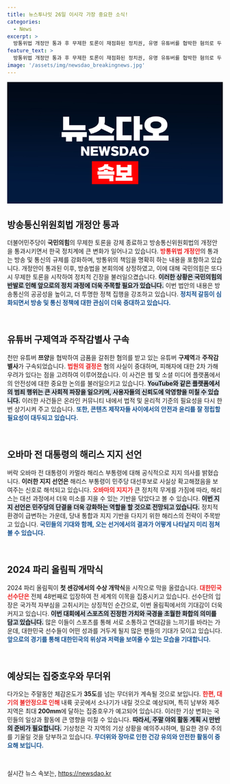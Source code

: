 ```yaml
---
title: 뉴스투나잇 26일 이시각 가장 중요한 소식!
categories:
  - News
excerpt: >
  방통위법 개정안 통과 후 무제한 토론이 재점화된 정치권, 유명 유튜버를 협박한 혐의로 두 유튜버가 구속되었습니다. 또한 오바마의 해리스 지지 선언과 함께 파리 올림픽이 시작되며, 주말 무더위 속 소나기 소식도 전해집니다! 클릭해서 자세한 내용을 확인하세요!
feature_text: >
  방통위법 개정안 통과 후 무제한 토론이 재점화된 정치권, 유명 유튜버를 협박한 혐의로 두 유튜버가 구속되었습니다. 또한 오바마의 해리스 지지 선언과 함께 파리 올림픽이 시작되며, 주말 무더위 속 소나기 소식도 전해집니다! 클릭해서 자세한 내용을 확인하세요!
image: '/assets/img/newsdao_breakingnews.jpg'
---
```


<p><img src="/assets/img/newsdao_breakingnews.jpg" alt="ontimetimes 속보" /></p>

<h2 data-ke-size="size26">방송통신위원회법 개정안 통과</h2>

<p data-ke-size="size16">더불어민주당이 <b>국민의힘</b>의 무제한 토론을 강제 종료하고 방송통신위원회법의 개정안을 통과시키면서 한국 정치계에 큰 변화가 일어나고 있습니다. <b><span style="color: #ee2323;">방통위법 개정안</span></b>의 통과는 방송 및 통신의 규제를 강화하며, 방통위의 책임을 명확히 하는 내용을 포함하고 있습니다. 개정안이 통과된 이후, 방송법을 본회의에 상정하였고, 이에 대해 국민의힘은 또다시 무제한 토론을 시작하여 정치적 긴장을 불러일으켰습니다. <b><span style="background-color: #21538527;">이러한 상황은 국민의힘의 반발로 인해 앞으로의 정치 과정에 더욱 주목할 필요가 있습니다.</span></b> 이번 법안의 내용은 방송통신의 공공성을 높이고, 더 투명한 정책 집행을 강조하고 있습니다. <b><span style="color: #1a5490;">정치적 갈등이 심화되면서 방송 및 통신 정책에 대한 관심이 더욱 증대하고 있습니다.</span></b></p>

<p data-ke-size="size16">&nbsp;</p>

<h2 data-ke-size="size26">유튜버 구제역과 주작감별사 구속</h2>

<p data-ke-size="size16">천만 유튜버 <b>쯔양</b>을 협박하여 금품을 갈취한 혐의를 받고 있는 유튜버 <b>구제역</b>과 <b>주작감별사</b>가 구속되었습니다. <b><span style="color: #ee2323;">법원의 결정은</span></b> 혐의 사실이 중대하며, 피해자에 대한 2차 가해 우려가 있다는 점을 고려하여 이루어졌습니다. 이 사건은 웹 및 소셜 미디어 플랫폼에서의 안전성에 대한 중요한 논의를 불러일으키고 있습니다. <b><span style="background-color: #21538527;">YouTube와 같은 플랫폼에서의 범죄 행위는 큰 사회적 파장을 일으키며, 사용자들의 신뢰도에 악영향을 미칠 수 있습니다.</span></b> 이러한 사건들은 온라인 커뮤니티 내에서 법적 및 윤리적 기준의 필요성을 다시 한번 상기시켜 주고 있습니다. <b><span style="color: #1a5490;">또한, 콘텐츠 제작자들 사이에서의 안전과 윤리를 잘 정립할 필요성이 대두되고 있습니다.</span></b></p>

<p data-ke-size="size16">&nbsp;</p>

<h2 data-ke-size="size26">오바마 전 대통령의 해리스 지지 선언</h2>

<p data-ke-size="size16">버락 오바마 전 대통령이 카멀라 해리스 부통령에 대해 공식적으로 지지 의사를 밝혔습니다. <b>이러한 지지 선언은</b> 해리스 부통령이 민주당 대선후보로 사실상 확고해졌음을 보여주는 신호로 해석되고 있습니다. <b><span style="color: #ee2323;">오바마의 지지가</span></b> 큰 정치적 무게를 가짐에 따라, 해리스는 대선 과정에서 더욱 미소를 지을 수 있는 기반을 닦았다고 볼 수 있습니다. <b><span style="background-color: #21538527;">이번 지지 선언은 민주당의 단결을 더욱 강화하는 역할을 할 것으로 전망되고 있습니다.</span></b> 정치적 환경이 급변하는 가운데, 당내 통합과 지지 기반을 다지기 위한 해리스의 전략이 주목받고 있습니다. <b><span style="color: #1a5490;">국민들의 기대와 함께, 오는 선거에서의 결과가 어떻게 나타날지 미리 점쳐 볼 수 있습니다.</span></b></p>

<p data-ke-size="size16">&nbsp;</p>

<h2 data-ke-size="size26">2024 파리 올림픽 개막식</h2>

<p data-ke-size="size16">2024 파리 올림픽이 <b>첫 센강에서의 수상 개막식</b>을 시작으로 막을 올렸습니다. <b><span style="color: #ee2323;">대한민국 선수단은</span></b> 전체 48번째로 입장하여 전 세계의 이목을 집중시키고 있습니다. 선수단의 입장은 국가적 자부심을 고취시키는 상징적인 순간으로, 이번 올림픽에서의 기대감이 더욱 커지고 있습니다. <b><span style="background-color: #21538527;">이번 대회에서 스포츠의 진정한 가치와 국경을 초월한 화합의 의미를 담고 있습니다.</span></b> 많은 이들이 스포츠를 통해 서로 소통하고 연대감을 느끼기를 바라는 가운데, 대한민국 선수들이 어떤 성과를 거두게 될지 많은 팬들의 기대가 모이고 있습니다. <b><span style="color: #1a5490;">앞으로의 경기를 통해 대한민국의 위상과 저력을 보여줄 수 있는 모습을 기대합니다.</span></b></p>

<p data-ke-size="size16">&nbsp;</p>

<h2 data-ke-size="size26">예상되는 집중호우와 무더위</h2>

<p data-ke-size="size16">다가오는 주말동안 체감온도가 <b>35도</b>를 넘는 무더위가 계속될 것으로 보입니다. <b><span style="color: #ee2323;">한편, 대기의 불안정으로 인해</span></b> 내륙 곳곳에서 소나기가 내릴 것으로 예상되며, 특히 남부와 제주 지역은 최대 <b>200mm</b>에 달하는 집중호우가 예고되어 있습니다. 이러한 기상 변화는 국민들의 일상과 활동에 큰 영향을 미칠 수 있습니다. <b><span style="background-color: #21538527;">따라서, 주말 야외 활동 계획 시 만반의 준비가 필요합니다.</span></b> 기상청은 각 지역의 기상 상황을 예의주시하며, 필요한 경우 주의를 기울일 것을 당부하고 있습니다. <b><span style="color: #1a5490;">무더위와 장마로 인한 건강 유의와 안전한 활동이 중요해 보입니다.</span></b></p>

<p data-ke-size="size16">&nbsp;</p>
실시간 뉴스 속보는, <a href="https://newsdao.kr" rel="dofollow">https://newsdao.kr</a>


